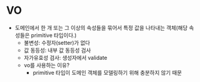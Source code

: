 # VO
- 도메인에서 한 개 또는 그 이상의 속성들을 묶어서 특정 값을 나타내는 객체(해당 속성들은 primitive 타입이다.)
    - 불변성: 수정자(setter)가 없다
    - 값 동등성: 내부 값 동등성 검사
    - 자가유효성 검사: 생성자에서 validate
    - vo를 사용하는 이유?
        - primitive 타입이 도메인 객체를 모델링하기 위해 충분하지 않기 때문